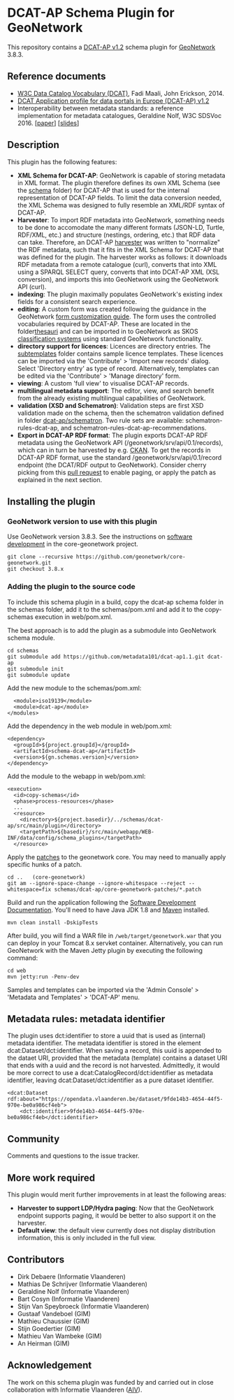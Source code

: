 # DCAT-AP Schema Plugin for GeoNetwork

This repository contains a [DCAT-AP v1.2](https://joinup.ec.europa.eu/release/dcat-ap/12) schema plugin for [GeoNetwork](http://geonetwork-opensource.org/) 3.8.3.

## Reference documents
* [W3C Data Catalog Vocabulary (DCAT)](https://www.w3.org/TR/vocab-dcat/), Fadi Maali, John Erickson, 2014.
* [DCAT Application profile for data portals in Europe (DCAT-AP) v1.2](https://joinup.ec.europa.eu/release/dcat-ap/12)
* Interoperability between metadata standards: a reference implementation for metadata catalogues, Geraldine Nolf, W3C SDSVoc 2016. [[paper](https://www.w3.org/2016/11/sdsvoc/SDSVoc16_paper_11)] [[slides](https://www.w3.org/2016/11/sdsvoc/SDSVoc16_PPT_v02)]

## Description

This plugin has the following features:

* **XML Schema for DCAT-AP**: GeoNetwork is capable of storing metadata in XML format. The plugin therefore defines its own XML Schema (see the [schema](/src/main/plugin/dcat-ap/schema) folder) for DCAT-AP that is used for the internal representation of DCAT-AP fields. To limit the data conversion needed, the XML Schema was designed to fully resemble an XML/RDF syntax of DCAT-AP.
* **Harvester**: To import RDF metadata into GeoNetwork, something needs to be done to accomodate the many different formats (JSON-LD, Turtle, RDF/XML, etc.) and structure (nestings, ordering, etc.) that RDF data can take. Therefore, an DCAT-AP [harvester](src/main/java/org/fao/geonet/kernel/harvest/harvester/dcatap/Harvester.java) was written to "normalize" the RDF metadata, such that it fits in the XML Schema for DCAT-AP that was defined for the plugin. The harvester works as follows: it downloads RDF metadata from a remote catalogue (curl), converts that into XML using a SPARQL SELECT query, converts that into DCAT-AP XML (XSL conversion), and imports this into GeoNetwork using the GeoNetwork API (curl).
* **indexing**: The plugin maximally populates GeoNetwork's existing index fields for a consistent search experience.
* **editing**:  A custom form was created following the guidance in the GeoNetwork [form customization guide](http://geonetwork-opensource.org/manuals/trunk/eng/users/customizing-application/editor-ui/creating-custom-editor.html). The form uses the controlled vocabularies required by DCAT-AP. These are located in the folder[thesauri](/src/main/plugin/dcat-ap/thesauri) and can be imported in to GeoNetwork as SKOS [classification systems](https://geonetwork-opensource.org/manuals/3.6.x/is/administrator-guide/managing-classification-systems/index.html) using standard GeoNetwork functionality.
* **directory support for licences**: Licences are directory entries. The [subtemplates](/src/main/plugin/dcat-ap/subtemplates/) folder contains sample licence templates. These licences can be imported via the 'Contribute' > 'Import new records' dialog. Select 'Directory entry' as type of record. Alternatively, templates can be edited via the 'Contribute' > 'Manage directory' form.
* **viewing**: A custom 'full view' to visualise DCAT-AP records. 
* **multilingual metadata support**: The editor, view, and search benefit from the already existing multilingual capabilities of GeoNetwork.
* **validation (XSD and Schematron)**: Validation steps are first XSD validation made on the schema, then the schematron validation defined in folder  [dcat-ap/schematron](/src/main/plugin/dcat-ap/schematron). Two rule sets are available: schematron-rules-dcat-ap, and schematron-rules-dcat-ap-recommendations.
* **Export in DCAT-AP RDF format**: The plugin exports DCAT-AP RDF metadata using the GeoNetwork API (/geonetwork/srv/api/0.1/records), which can in turn be harvested by e.g. [CKAN](https://github.com/ckan/ckanext-dcat). To get the records in DCAT-AP RDF format, use the standard /geonetwork/srv/api/0.1/record endpoint (the DCAT/RDF output to GeoNetwork). Consider cherry picking from this [pull request](https://github.com/geonetwork/core-geonetwork/pull/3553) to enable paging, or apply the patch as explained in the next section.

## Installing the plugin

### GeoNetwork version to use with this plugin

Use GeoNetwork version 3.8.3. See the instructions on [software development](https://github.com/geonetwork/core-geonetwork/tree/master/software_development) in the core-geonetwork project.

```
git clone --recursive https://github.com/geonetwork/core-geonetwork.git
git checkout 3.8.x
```

### Adding the plugin to the source code

To include this schema plugin in a build, copy the dcat-ap schema folder in the schemas folder, add it to the schemas/pom.xml and add it to the copy-schemas execution in web/pom.xml.

The best approach is to add the plugin as a submodule into GeoNetwork schema module.

```
cd schemas
git submodule add https://github.com/metadata101/dcat-ap1.1.git dcat-ap
git submodule init
git submodule update
```

Add the new module to the schemas/pom.xml:

```
  <module>iso19139</module>
  <module>dcat-ap</module>
</modules>
```

Add the dependency in the web module in web/pom.xml:

```
<dependency>
  <groupId>${project.groupId}</groupId>
  <artifactId>schema-dcat-ap</artifactId>
  <version>${gn.schemas.version}</version>
</dependency>
```

Add the module to the webapp in web/pom.xml:

```
<execution>
  <id>copy-schemas</id>
  <phase>process-resources</phase>
  ...
  <resource>
    <directory>${project.basedir}/../schemas/dcat-ap/src/main/plugin</directory>
    <targetPath>${basedir}/src/main/webapp/WEB-INF/data/config/schema_plugins</targetPath>
  </resource>
```

Apply the [patches](/core-geonetwork-patches) to the geonetwork core. You may need to manually apply specific hunks of a patch.
```
cd ..   (core-geonetwork)
git am --ignore-space-change --ignore-whitespace --reject --whitespace=fix schemas/dcat-ap/core-geonetwork-patches/*.patch
```

Build and run the application following the
[Software Development Documentation](https://github.com/geonetwork/core-geonetwork/tree/master/software_development). You'll need to have Java JDK 1.8 and [Maven](https://maven.apache.org/install.html) installed.

```
mvn clean install -DskipTests
```

After build, you will find a WAR file in `/web/target/geonetwork.war` that you can deploy in your Tomcat 8.x servket container. Alternatively, you can run GeoNetwork with the Maven Jetty plugin by executing the following command:


```
cd web
mvn jetty:run -Penv-dev
```

Samples and templates can be imported via the 'Admin Console' > 'Metadata and Templates' > 'DCAT-AP' menu.


## Metadata rules: metadata identifier

The plugin uses dct:identifier to store a uuid that is used as (internal) metadata identifier. The metadata identifier is stored in the element dcat:Dataset/dct:identifier. When saving a record, this uuid is appended to the dataet URI, provided that the metadata (template) contains a dataset URI that ends with a uuid and the record is not harvested. Admittedly, it would be more correct to use a dcat:CatalogRecord/dct:identifier as metadata identifier, leaving dcat:Dataset/dct:identifier as a pure dataset identifier.


```
<dcat:Dataset rdf:about="https://opendata.vlaanderen.be/dataset/9fde14b3-4654-44f5-970e-be0a986cf4eb">
    <dct:identifier>9fde14b3-4654-44f5-970e-be0a986cf4eb</dct:identifier>
```


## Community

Comments and questions to the issue tracker.

## More work required

This plugin would merit further improvements in at least the following areas:
* **Harvester to support LDP/Hydra paging**: Now that the GeoNetwork endpoint supports paging, it would be better to also support it on the harvester.
* **Default view**: the default view currently does not display distribution information, this is only included in the full view.

## Contributors

* Dirk Debaere (Informatie Vlaanderen)
* Mathias De Schrijver (Informatie Vlaanderen)
* Geraldine Nolf (Informatie Vlaanderen) 
* Bart Cosyn (Informatie Vlaanderen)
* Stijn Van Speybroeck (Informatie Vlaanderen)
* Gustaaf Vandeboel (GIM)
* Mathieu Chaussier (GIM)
* Stijn Goedertier (GIM)
* Mathieu Van Wambeke (GIM)
* An Heirman (GIM)

## Acknowledgement

The work on this schema plugin was funded by and carried out in close collaboration with Informatie Vlaanderen ([AIV](https://overheid.vlaanderen.be/informatie-vlaanderen/flanders-information-agency-en)). 
